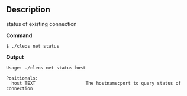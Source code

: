 ## Description
status of existing connection

**Command**

```shell
$ ./cleos net status
```
**Output**

```shell
Usage: ./cleos net status host

Positionals:
  host TEXT                   The hostname:port to query status of connection
```
